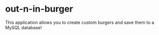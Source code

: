 # out-n-in-burger
This application allows you to create custom burgers and save them to a MySQL database!
